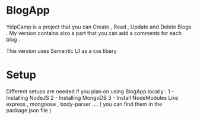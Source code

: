 # BlogApp

YelpCamp is a project that you can Create , Read , Update and Delete Blogs . My version contains also a part that you can add a comments for each blog . 

This version uses Semantic UI as a css libary 

# Setup 

Different setups are needed if you plan on using BlogApp locally : 
1 - Installing NodeJS 
2 - Installing MongoDB 
3 - Install NodeModules Like express , mongoose , body-parser .... ( you can find them in the package.json file ) 




